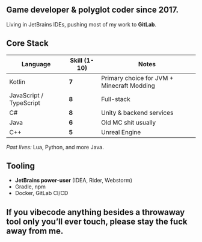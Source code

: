 ## **Game developer & polyglot coder since 2017.**  
Living in JetBrains IDEs, pushing most of my work to **GitLab**.

## Core Stack
| Language | Skill (1-10) | Notes |
|----------|-------------|-------|
| Kotlin | **7** | Primary choice for JVM + Minecraft Modding |
| JavaScript / TypeScript | **8** | Full-stack |
| C# | **8** | Unity & backend services |
| Java | **6** | Old MC shit usually |
| C++ | **5** | Unreal Engine |

*Past lives:* Lua, Python, and more Java.

## Tooling
- **JetBrains power-user** (IDEA, Rider, Webstorm)
- Gradle, npm
- Docker, GitLab CI/CD

## If you vibecode anything besides a throwaway tool only you’ll ever touch, please stay the fuck away from me.
